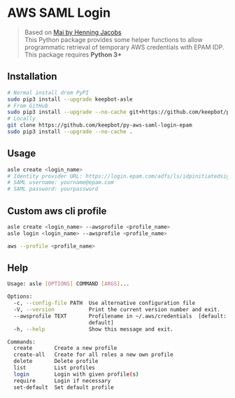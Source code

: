 # AWS SAML Login

> Based on [Mai by Henning Jacobs](https://github.com/hjacobs/mai)<br>
> This Python package provides some helper functions to allow programmatic retrieval of temporary AWS credentials with EPAM IDP.<br>
> This package requires __**Python 3+**__

## Installation
```bash
# Normal install drom PyPI
sudo pip3 install --upgrade keepbot-asle
# From GitHub
sudo pip3 install --upgrade --no-cache git+https://github.com/keepbot/py-aws-saml-login-epam@master
# Locally
git clone https://github.com/keepbot/py-aws-saml-login-epam
sudo pip3 install --upgrade --no-cache .
```

## Usage
```bash
asle create <login_name>
# Identity provider URL: https://login.epam.com/adfs/ls/idpinitiatedsignon
# SAML username: yourname@epam.com
# SAML password: yourpassword
```

## Custom aws cli profile
```bash
asle create <login_name> --awsprofile <profile_name>
asle login <login_name> --awsprofile <profile_name>

aws --profile <profile_name>
```

## Help
```bash
Usage: asle [OPTIONS] COMMAND [ARGS]...

Options:
  -c, --config-file PATH  Use alternative configuration file
  -V, --version           Print the current version number and exit.
  --awsprofile TEXT       Profilename in ~/.aws/credentials  [default:
                          default]
  -h, --help              Show this message and exit.

Commands:
  create       Create a new profile
  create-all   Create for all roles a new own profile
  delete       Delete profile
  list         List profiles
  login        Login with given profile(s)
  require      Login if necessary
  set-default  Set default profile
```
